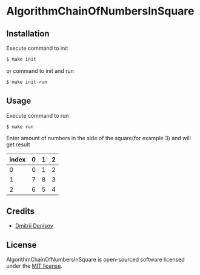 # AlgorithmChainOfNumbersInSquare

## Installation

Execute command to init

```bash
$ make init
```

or command to init and run

```bash
$ make init-run
```

## Usage

Execute command to run

```bash
$ make run
```

Enter amount of numbers in the side of the square(for example 3) and will get result

| index |  0  |  1  |  2  |
|-------|:---:|:---:|:---:|
| 0     |  0  |  1  |  2  |
| 1     |  7  |  8  |  3  |
| 2     |  6  |  5  |  4  |

## Credits

- [Dmitrii Denisov][link-author]

## License

AlgorithmChainOfNumbersInSquare is open-sourced software licensed under the [MIT license](license.md).

[link-author]: https://github.com/dda58